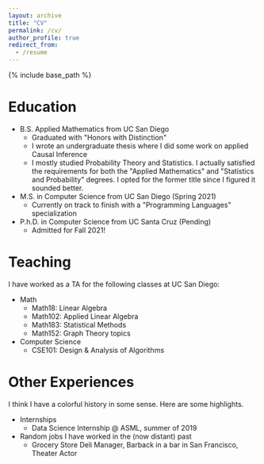 ```yaml
---
layout: archive
title: "CV"
permalink: /cv/
author_profile: true
redirect_from:
  - /resume
---
```


{% include base_path %}



Education
======
* B.S. Applied Mathematics from UC San Diego
  - Graduated with "Honors with Distinction"
  - I wrote an undergraduate thesis where I did some work on applied Causal Inference
  - I mostly studied Probability Theory and Statistics. I actually satisfied the requirements for both the "Applied Mathematics" and "Statistics and Probability" degrees. I opted for the former title since I figured it sounded better. 
* M.S. in Computer Science from UC San Diego (Spring 2021)
  - Currently on track to finish with a "Programming Languages" specialization
* P.h.D. in Computer Science from UC Santa Cruz (Pending)
  - Admitted for Fall 2021!

Teaching
======
I have worked as a TA for the following classes at UC San Diego:
* Math
  - Math18: Linear Algebra
  - Math102: Applied Linear Algebra
  - Math183: Statistical Methods
  - Math152: Graph Theory topics
* Computer Science
  - CSE101: Design & Analysis of Algorithms

Other Experiences
======
I think I have a colorful history in some sense. Here are some  highlights.
* Internships
  - Data Science Internship @ ASML, summer of 2019
* Random jobs I have worked in the (now distant) past
  - Grocery Store Deli Manager, Barback in a bar in San Francisco, Theater Actor